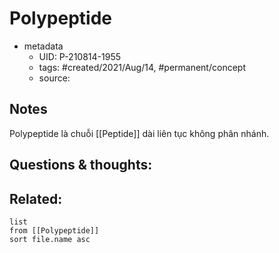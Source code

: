---
---

# Polypeptide

- metadata
	- UID: P-210814-1955
	- tags: #created/2021/Aug/14, #permanent/concept 
	- source: 

## Notes
Polypeptide là chuỗi [[Peptide]] dài liên tục không phân nhánh. 

## Questions & thoughts:


## Related:
```dataview
list
from [[Polypeptide]]
sort file.name asc
```